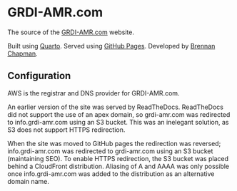 # GRDI-AMR.com

The source of the [GRDI-AMR.com](https://grdi-amr.com) website.

Built using [Quarto](https://quarto.org/). Served using [GitHub Pages](https://pages.github.com/). Developed by [Brennan Chapman](https://github.com/chapb).


## Configuration

AWS is the registrar and DNS provider for GRDI-AMR.com.

An earlier version of the site was served by ReadTheDocs. ReadTheDocs did not support the use of an apex domain, so grdi-amr.com was redirected to info.grdi-amr.com using an S3 bucket. This was an inelegant solution, as S3 does not support HTTPS redirection. 

When the site was moved to GitHub pages the redirection was reversed; info.grdi-amr.com was redirected to grdi-amr.com using an S3 bucket (maintaining SEO). To enable HTTPS redirection, the S3 bucket was placed behind a CloudFront distribution. Aliasing of A and AAAA was only possible once info.grdi-amr.com was added to the distribution as an alternative domain name. 
